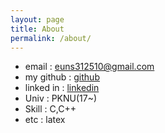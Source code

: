 ```yaml
---
layout: page
title: About
permalink: /about/
---
```


- email : euns312510@gmail.com
- my github : [github](https://github.com/EeeUnS)
- linked in : [linkedin](https://www.linkedin.com/in/%EC%9C%A4%EC%8A%B9-%EC%9D%B4-754389186/)
- Univ : PKNU(17~)
- Skill : C,C++
- etc : latex


<!-- [jekyll-organization]: https://github.com/jekyll -->
